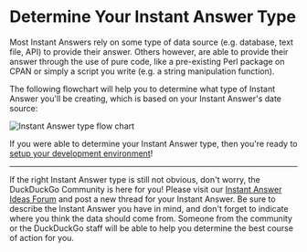 # Determine Your Instant Answer Type

Most Instant Answers rely on some type of data source (e.g. database, text file, API) to provide their answer. Others however, are able to provide their answer through the use of pure code, like a pre-existing Perl package on CPAN or simply a script you write (e.g. a string manipulation function).

The following flowchart will help you to determine what type of Instant Answer you'll be creating, which is based on your Instant Answer's date source:

![Instant Answer type flow chart](https://duckduckgo.com/iu/?u=https://raw.githubusercontent.com/duckduckgo/duckduckgo-documentation/master/duckduckhack/assets/instant_answer_flowchart.png&f=1)

<!-- /summary -->

If you were able to determine your Instant Answer type, then you're ready to [setup your development environment](https://github.com/duckduckgo/duckduckgo-documentation/blob/master/duckduckhack/getting-started/setup_dev_environment.md)!

------

If the right Instant Answer type is still not obvious, don't worry, the DuckDuckGo Community is here for you! Please visit our [Instant Answer Ideas Forum](https://dukgo.com/ideas) and post a new thread for your Instant Answer. Be sure to describe the Instant Answer you have in mind, and don't forget to indicate where you think the data should come from. Someone from the community or the DuckDuckGo staff will be able to help you determine the best course of action for you.
